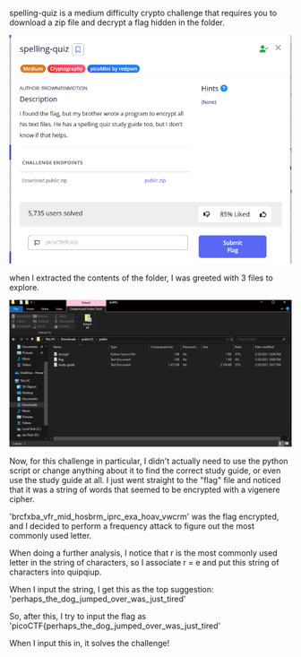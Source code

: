 spelling-quiz is a medium difficulty crypto challenge that requires you to download a zip file and decrypt a flag hidden in the folder. 

![alt text](images/spelling-quiz-challenge.png)


when I extracted the contents of the folder, I was greeted with 3 files to explore. 

![alt text](images/folder-files.png)



Now, for this challenge in particular, I didn't actually need to use the python script or change anything about it to find the correct study guide, or even use the study guide at all. I just went straight to the "flag" file and noticed that it was a string of words that seemed to be encrypted with a vigenere cipher. 

  'brcfxba_vfr_mid_hosbrm_iprc_exa_hoav_vwcrm' was the flag encrypted, and I decided to perform a frequency attack to figure out the most commonly used letter. 

  When doing a further analysis, I notice that r is the most commonly used letter in the string of characters, so I associate r = e and put this string of characters into   quipqiup. 

When I input the string, I get this as the top suggestion: 
'perhaps_the_dog_jumped_over_was_just_tired' 

So, after this, I try to input the flag as 
'picoCTF{perhaps_the_dog_jumped_over_was_just_tired'

When I input this in, it solves the challenge!
